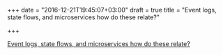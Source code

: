 +++
date = "2016-12-21T19:45:07+03:00"
draft = true
title = "Event logs, state flows, and microservices how do these relate?"

+++

<p><a href="https://garysmicroservices.wordpress.com/2016/01/06/event-logs-state-flows-microservices-how-do-these-relate">Event logs, state flows, and microservices how do these relate?</a></p>
